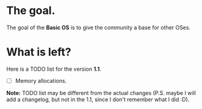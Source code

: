 The goal.
=========

The goal of the **Basic OS** is to give the community a base for other OSes.

What is left?
=============

Here is a TODO list for the version **1.1**.

- [ ] Memory allocations.

**Note:** TODO list may be different from the actual changes (P.S. maybe I will add a changelog, but not in the 1.1, since I don't remember what I did :D).
